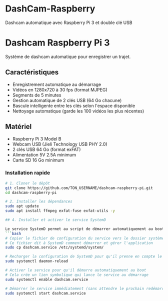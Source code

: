 # DashCam-Raspberry
Dashcam automatique avec Raspberry Pi 3 et double clé USB

# Dashcam Raspberry Pi 3

Système de dashcam automatique pour enregistrer un trajet.

## Caractéristiques

- Enregistrement automatique au démarrage
- Vidéos en 1280x720 à 30 fps (format MJPEG)
- Segments de 5 minutes
- Gestion automatique de 2 clés USB (64 Go chacune)
- Bascule intelligente entre les clés selon l'espace disponible
- Nettoyage automatique (garde les 100 vidéos les plus récentes)

## Matériel

- Raspberry Pi 3 Model B
- Webcam USB (Jieli Technology USB PHY 2.0)
- 2 clés USB 64 Go (format exFAT)
- Alimentation 5V 2.5A minimum
- Carte SD 16 Go minimum


### Installation rapide
```bash
# 1. Cloner le dépôt
git clone https://github.com/TON_USERNAME/dashcam-raspberry-pi.git
cd dashcam-raspberry-pi

# 2. Installer les dépendances
sudo apt update
sudo apt install ffmpeg exfat-fuse exfat-utils -y

## 4. Installer et activer le service SystemD

Le service SystemD permet au script de démarrer automatiquement au boot du Raspberry Pi.
```bash
# Copier le fichier de configuration du service vers le dossier système
# Ce fichier dit à SystemD comment démarrer et gérer l'application
sudo cp dashcam.service /etc/systemd/system/

# Recharger la configuration de SystemD pour qu'il prenne en compte le nouveau service
sudo systemctl daemon-reload

# Activer le service pour qu'il démarre automatiquement au boot
# Cela crée un lien symbolique qui lance le service au démarrage
sudo systemctl enable dashcam.service

# Démarrer le service immédiatement (sans attendre le prochain redémarrage)
sudo systemctl start dashcam.service
